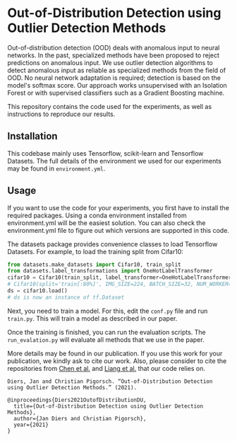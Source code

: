 # Out-of-Distribution Detection using Outlier Detection Methods

Out-of-distribution detection (OOD) deals with anomalous input to neural networks. In the past, specialized methods have 
been proposed to reject predictions on anomalous input. We use outlier detection algorithms to detect anomalous input 
as reliable as specialized methods from the field of OOD. No neural network adaptation is required; detection is based 
on the model's softmax score. Our approach works unsupervised with an Isolation Forest or with supervised classifiers 
such as a Gradient Boosting machine.

This repository contains the code used for the experiments, as well as instructions to reproduce our results. 

## Installation

This codebase mainly uses Tensorflow, scikit-learn and Tensorflow Datasets. The full details of the environment we 
used for our experiments may be found in `environment.yml`.


## Usage

If you want to use the code for your experiments, you first have to install the required packages.
Using a conda environment installed from environment.yml will be the easiest solution. You can also
check the environment.yml file to figure out which versions are supported in this code.

The datasets package provides convenience classes to load Tensorflow Datasets. For example, to load
the training split from Cifar10:

```python
from datasets.make_datasets import Cifar10, train_split
from datasets.label_transformations import OneHotLabelTransformer
cifar10 = Cifar10(train_split, label_transformer=OneHotLabelTransformer())
# Cifar10(split='train[:80%]', IMG_SIZE=224, BATCH_SIZE=32, NUM_WORKER=-1, ...)
ds = cifar10.load()
# ds is now an instance of tf.Dataset
```

Next, you need to train a model. For this, edit the `conf.py` file and run `train.py`. This will
train a model as described in our paper.

Once the training is finished, you can run the evaluation scripts. The `run_evalation.py` will 
evaluate all methods that we use in the paper.

More details may be found in our publication. If you use this work for your publication, we kindly ask
to cite our work. Also, please consider to cite the repositories from 
[Chen et al.](https://github.com/jfc43/robust-ood-detection) and 
[Liang et al.](https://github.com/facebookresearch/odin) that our code relies on. 

````
Diers, Jan and Christian Pigorsch. “Out-of-Distribution Detection using Outlier Detection Methods.” (2021).
````


````
@inproceedings{Diers2021OutofDistributionDU,
  title={Out-of-Distribution Detection using Outlier Detection Methods},
  author={Jan Diers and Christian Pigorsch},
  year={2021}
}
````
